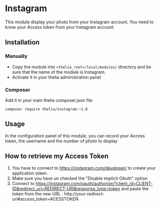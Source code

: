 # Instagram

This module display your photo from your Instagram account. You need to know your Access token from your Instagram account.


## Installation

### Manually

* Copy the module into ```<thelia_root>/local/modules/``` directory and be sure that the name of the module is Instagram.
* Activate it in your thelia administration panel

### Composer

Add it in your main thelia composer.json file

```
composer require thelia/instagram:~1.0
```

## Usage

In the configuration panel of this module, you can record your Access token, the username and the number of photo to display

## How to retrieve my Access Token

1. You have to connect to https://instagram.com/developer/ to create your application token.
2. Make sure you have un checked the "Disable implicit OAuth" option
3. Connect to https://instagram.com/oauth/authorize/?client_id=CLIENT-ID&redirect_uri=REDIRECT-URI&response_type=token and paste the token from the new URL : http://your-redirect-uri#access_token=ACESSTOKEN

